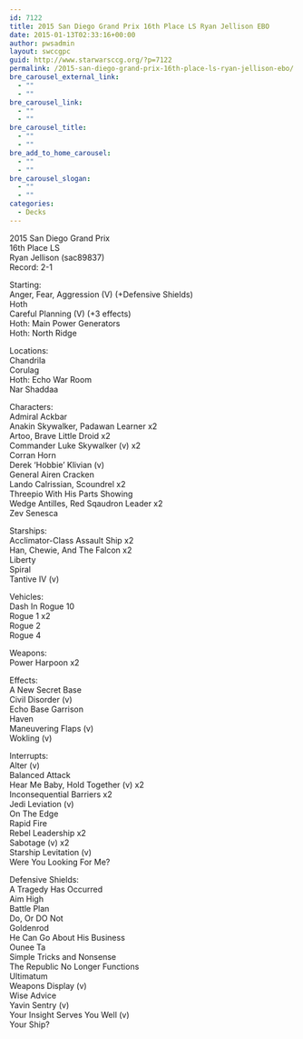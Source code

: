 ```yaml
---
id: 7122
title: 2015 San Diego Grand Prix 16th Place LS Ryan Jellison EBO
date: 2015-01-13T02:33:16+00:00
author: pwsadmin
layout: swccgpc
guid: http://www.starwarsccg.org/?p=7122
permalink: /2015-san-diego-grand-prix-16th-place-ls-ryan-jellison-ebo/
bre_carousel_external_link:
  - ""
  - ""
bre_carousel_link:
  - ""
  - ""
bre_carousel_title:
  - ""
  - ""
bre_add_to_home_carousel:
  - ""
  - ""
bre_carousel_slogan:
  - ""
  - ""
categories:
  - Decks
---
```

2015 San Diego Grand Prix  
16th Place LS  
Ryan Jellison (sac89837)  
Record: 2-1

Starting:  
Anger, Fear, Aggression (V) (+Defensive Shields)  
Hoth  
Careful Planning (V) (+3 effects)  
Hoth: Main Power Generators  
Hoth: North Ridge

Locations:  
Chandrila  
Corulag  
Hoth: Echo War Room  
Nar Shaddaa

Characters:  
Admiral Ackbar  
Anakin Skywalker, Padawan Learner x2  
Artoo, Brave Little Droid x2  
Commander Luke Skywalker (v) x2  
Corran Horn  
Derek &#8216;Hobbie&#8217; Klivian (v)  
General Airen Cracken  
Lando Calrissian, Scoundrel x2  
Threepio With His Parts Showing  
Wedge Antilles, Red Sqaudron Leader x2  
Zev Senesca

Starships:  
Acclimator-Class Assault Ship x2  
Han, Chewie, And The Falcon x2  
Liberty  
Spiral  
Tantive IV (v)

Vehicles:  
Dash In Rogue 10  
Rogue 1 x2  
Rogue 2  
Rogue 4

Weapons:  
Power Harpoon x2

Effects:  
A New Secret Base  
Civil Disorder (v)  
Echo Base Garrison  
Haven  
Maneuvering Flaps (v)  
Wokling (v)

Interrupts:  
Alter (v)  
Balanced Attack  
Hear Me Baby, Hold Together (v) x2  
Inconsequential Barriers x2  
Jedi Leviation (v)  
On The Edge  
Rapid Fire  
Rebel Leadership x2  
Sabotage (v) x2  
Starship Levitation (v)  
Were You Looking For Me?

Defensive Shields:  
A Tragedy Has Occurred  
Aim High  
Battle Plan  
Do, Or DO Not  
Goldenrod  
He Can Go About His Business  
Ounee Ta  
Simple Tricks and Nonsense  
The Republic No Longer Functions  
Ultimatum  
Weapons Display (v)  
Wise Advice  
Yavin Sentry (v)  
Your Insight Serves You Well (v)  
Your Ship?